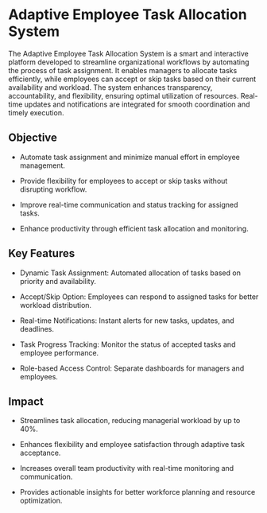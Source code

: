# Adaptive Employee Task Allocation System
The Adaptive Employee Task Allocation System is a smart and interactive platform developed to streamline organizational workflows by automating the process of task assignment. It enables managers to allocate tasks efficiently, while employees can accept or skip tasks based on their current availability and workload. The system enhances transparency, accountability, and flexibility, ensuring optimal utilization of resources. Real-time updates and notifications are integrated for smooth coordination and timely execution.
![]()

## Objective
* Automate task assignment and minimize manual effort in employee management.

* Provide flexibility for employees to accept or skip tasks without disrupting workflow.

* Improve real-time communication and status tracking for assigned tasks.

* Enhance productivity through efficient task allocation and monitoring.

## Key Features
* Dynamic Task Assignment: Automated allocation of tasks based on priority and availability.

* Accept/Skip Option: Employees can respond to assigned tasks for better workload distribution.

* Real-time Notifications: Instant alerts for new tasks, updates, and deadlines.

* Task Progress Tracking: Monitor the status of accepted tasks and employee performance.

* Role-based Access Control: Separate dashboards for managers and employees.

## Impact
* Streamlines task allocation, reducing managerial workload by up to 40%.

* Enhances flexibility and employee satisfaction through adaptive task acceptance.

* Increases overall team productivity with real-time monitoring and communication.

* Provides actionable insights for better workforce planning and resource optimization.
